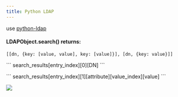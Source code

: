```yaml
---
title: Python LDAP
---
```


use [python-ldap](http://www.python-ldap.org/)

#### LDAPObject.search() returns:

```
[[dn, {key: [value, value], key: [value]}], [dn, {key: value}]]
```

<p></p>
```
search_results[entry_index][0][DN]
```
<p></p>
```
search_results[entry_index][1][attribute][value_index][value]
```

![](https://sites.google.com/site/bmaupinwiki/home/programming/python/python-ldap/python-ldap-67.png)
